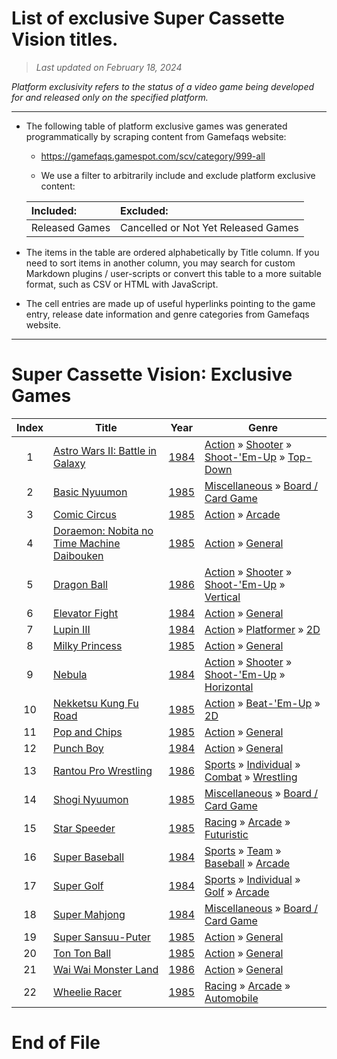﻿# List of exclusive Super Cassette Vision titles.

> *Last updated on February 18, 2024*

_Platform exclusivity refers to the status of a video game being developed for and released only on the specified platform._

-----------------------------

 - The following table of platform exclusive games was generated programmatically by scraping content from Gamefaqs website: 

    - https://gamefaqs.gamespot.com/scv/category/999-all

    - We use a filter to arbitrarily include and exclude platform exclusive content:

      
    |Included:|Excluded:|
    |:--|:--|
    |Released Games|Cancelled or Not Yet Released Games


 - The items in the table are ordered alphabetically by Title column. If you need to sort items in another column, you may search for custom Markdown plugins / user-scripts or convert this table to a more suitable format, such as CSV or HTML with JavaScript.

 - The cell entries are made up of useful hyperlinks pointing to the game entry, release date information and genre categories from Gamefaqs website.

-----------------------------
# Super Cassette Vision∶ Exclusive Games
|Index|Title|Year|Genre|
|:--:|--|--|--|
|1|<a href="https://gamefaqs.gamespot.com/scv/951957-astro-wars-ii-battle-in-galaxy" target="_blank" rel="noopener noreferrer">Astro Wars II: Battle in Galaxy</a>|<a href="https://gamefaqs.gamespot.com/scv/951957-astro-wars-ii-battle-in-galaxy/data" target="_blank" rel="noopener noreferrer">1984</a>|<a href="https://gamefaqs.gamespot.com/scv/category/54-action" target="_blank" rel="noopener noreferrer">Action</a> &raquo; <a href="https://gamefaqs.gamespot.com/scv/category/55-action-shooter" target="_blank" rel="noopener noreferrer">Shooter</a> &raquo; <a href="https://gamefaqs.gamespot.com/scv/category/313-action-shooter-shoot-em-up" target="_blank" rel="noopener noreferrer">Shoot-&#039;Em-Up</a> &raquo; <a href="https://gamefaqs.gamespot.com/scv/category/272-action-shooter-shoot-em-up-top-down" target="_blank" rel="noopener noreferrer">Top-Down</a>|
|2|<a href="https://gamefaqs.gamespot.com/scv/951958-basic-nyuumon" target="_blank" rel="noopener noreferrer">Basic Nyuumon</a>|<a href="https://gamefaqs.gamespot.com/scv/951958-basic-nyuumon/data" target="_blank" rel="noopener noreferrer">1985</a>|<a href="https://gamefaqs.gamespot.com/scv/category/49-miscellaneous" target="_blank" rel="noopener noreferrer">Miscellaneous</a> &raquo; <a href="https://gamefaqs.gamespot.com/scv/category/227-miscellaneous-board-card-game" target="_blank" rel="noopener noreferrer">Board / Card Game</a>|
|3|<a href="https://gamefaqs.gamespot.com/scv/951960-comic-circus" target="_blank" rel="noopener noreferrer">Comic Circus</a>|<a href="https://gamefaqs.gamespot.com/scv/951960-comic-circus/data" target="_blank" rel="noopener noreferrer">1985</a>|<a href="https://gamefaqs.gamespot.com/scv/category/54-action" target="_blank" rel="noopener noreferrer">Action</a> &raquo; <a href="https://gamefaqs.gamespot.com/scv/category/289-action-arcade" target="_blank" rel="noopener noreferrer">Arcade</a>|
|4|<a href="https://gamefaqs.gamespot.com/scv/951961-doraemon-nobita-no-time-machine-daibouken" target="_blank" rel="noopener noreferrer">Doraemon: Nobita no Time Machine Daibouken</a>|<a href="https://gamefaqs.gamespot.com/scv/951961-doraemon-nobita-no-time-machine-daibouken/data" target="_blank" rel="noopener noreferrer">1985</a>|<a href="https://gamefaqs.gamespot.com/scv/category/54-action" target="_blank" rel="noopener noreferrer">Action</a> &raquo; <a href="https://gamefaqs.gamespot.com/scv/category/250-action-general" target="_blank" rel="noopener noreferrer">General</a>|
|5|<a href="https://gamefaqs.gamespot.com/scv/951962-dragon-ball" target="_blank" rel="noopener noreferrer">Dragon Ball</a>|<a href="https://gamefaqs.gamespot.com/scv/951962-dragon-ball/data" target="_blank" rel="noopener noreferrer">1986</a>|<a href="https://gamefaqs.gamespot.com/scv/category/54-action" target="_blank" rel="noopener noreferrer">Action</a> &raquo; <a href="https://gamefaqs.gamespot.com/scv/category/55-action-shooter" target="_blank" rel="noopener noreferrer">Shooter</a> &raquo; <a href="https://gamefaqs.gamespot.com/scv/category/313-action-shooter-shoot-em-up" target="_blank" rel="noopener noreferrer">Shoot-&#039;Em-Up</a> &raquo; <a href="https://gamefaqs.gamespot.com/scv/category/83-action-shooter-shoot-em-up-vertical" target="_blank" rel="noopener noreferrer">Vertical</a>|
|6|<a href="https://gamefaqs.gamespot.com/scv/951964-elevator-fight" target="_blank" rel="noopener noreferrer">Elevator Fight</a>|<a href="https://gamefaqs.gamespot.com/scv/951964-elevator-fight/data" target="_blank" rel="noopener noreferrer">1984</a>|<a href="https://gamefaqs.gamespot.com/scv/category/54-action" target="_blank" rel="noopener noreferrer">Action</a> &raquo; <a href="https://gamefaqs.gamespot.com/scv/category/250-action-general" target="_blank" rel="noopener noreferrer">General</a>|
|7|<a href="https://gamefaqs.gamespot.com/scv/951965-lupin-iii" target="_blank" rel="noopener noreferrer">Lupin III</a>|<a href="https://gamefaqs.gamespot.com/scv/951965-lupin-iii/data" target="_blank" rel="noopener noreferrer">1984</a>|<a href="https://gamefaqs.gamespot.com/scv/category/54-action" target="_blank" rel="noopener noreferrer">Action</a> &raquo; <a href="https://gamefaqs.gamespot.com/scv/category/56-action-platformer" target="_blank" rel="noopener noreferrer">Platformer</a> &raquo; <a href="https://gamefaqs.gamespot.com/scv/category/84-action-platformer-2d" target="_blank" rel="noopener noreferrer">2D</a>|
|8|<a href="https://gamefaqs.gamespot.com/scv/951967-milky-princess" target="_blank" rel="noopener noreferrer">Milky Princess</a>|<a href="https://gamefaqs.gamespot.com/scv/951967-milky-princess/data" target="_blank" rel="noopener noreferrer">1985</a>|<a href="https://gamefaqs.gamespot.com/scv/category/54-action" target="_blank" rel="noopener noreferrer">Action</a> &raquo; <a href="https://gamefaqs.gamespot.com/scv/category/250-action-general" target="_blank" rel="noopener noreferrer">General</a>|
|9|<a href="https://gamefaqs.gamespot.com/scv/951969-nebula" target="_blank" rel="noopener noreferrer">Nebula</a>|<a href="https://gamefaqs.gamespot.com/scv/951969-nebula/data" target="_blank" rel="noopener noreferrer">1984</a>|<a href="https://gamefaqs.gamespot.com/scv/category/54-action" target="_blank" rel="noopener noreferrer">Action</a> &raquo; <a href="https://gamefaqs.gamespot.com/scv/category/55-action-shooter" target="_blank" rel="noopener noreferrer">Shooter</a> &raquo; <a href="https://gamefaqs.gamespot.com/scv/category/313-action-shooter-shoot-em-up" target="_blank" rel="noopener noreferrer">Shoot-&#039;Em-Up</a> &raquo; <a href="https://gamefaqs.gamespot.com/scv/category/185-action-shooter-shoot-em-up-horizontal" target="_blank" rel="noopener noreferrer">Horizontal</a>|
|10|<a href="https://gamefaqs.gamespot.com/scv/951970-nekketsu-kung-fu-road" target="_blank" rel="noopener noreferrer">Nekketsu Kung Fu Road</a>|<a href="https://gamefaqs.gamespot.com/scv/951970-nekketsu-kung-fu-road/data" target="_blank" rel="noopener noreferrer">1985</a>|<a href="https://gamefaqs.gamespot.com/scv/category/54-action" target="_blank" rel="noopener noreferrer">Action</a> &raquo; <a href="https://gamefaqs.gamespot.com/scv/category/318-action-beat-em-up" target="_blank" rel="noopener noreferrer">Beat-&#039;Em-Up</a> &raquo; <a href="https://gamefaqs.gamespot.com/scv/category/160-action-beat-em-up-2d" target="_blank" rel="noopener noreferrer">2D</a>|
|11|<a href="https://gamefaqs.gamespot.com/scv/951972-pop-and-chips" target="_blank" rel="noopener noreferrer">Pop and Chips</a>|<a href="https://gamefaqs.gamespot.com/scv/951972-pop-and-chips/data" target="_blank" rel="noopener noreferrer">1985</a>|<a href="https://gamefaqs.gamespot.com/scv/category/54-action" target="_blank" rel="noopener noreferrer">Action</a> &raquo; <a href="https://gamefaqs.gamespot.com/scv/category/250-action-general" target="_blank" rel="noopener noreferrer">General</a>|
|12|<a href="https://gamefaqs.gamespot.com/scv/951973-punch-boy" target="_blank" rel="noopener noreferrer">Punch Boy</a>|<a href="https://gamefaqs.gamespot.com/scv/951973-punch-boy/data" target="_blank" rel="noopener noreferrer">1984</a>|<a href="https://gamefaqs.gamespot.com/scv/category/54-action" target="_blank" rel="noopener noreferrer">Action</a> &raquo; <a href="https://gamefaqs.gamespot.com/scv/category/250-action-general" target="_blank" rel="noopener noreferrer">General</a>|
|13|<a href="https://gamefaqs.gamespot.com/scv/951974-rantou-pro-wrestling" target="_blank" rel="noopener noreferrer">Rantou Pro Wrestling</a>|<a href="https://gamefaqs.gamespot.com/scv/951974-rantou-pro-wrestling/data" target="_blank" rel="noopener noreferrer">1986</a>|<a href="https://gamefaqs.gamespot.com/scv/category/43-sports" target="_blank" rel="noopener noreferrer">Sports</a> &raquo; <a href="https://gamefaqs.gamespot.com/scv/category/92-sports-individual" target="_blank" rel="noopener noreferrer">Individual</a> &raquo; <a href="https://gamefaqs.gamespot.com/scv/category/312-sports-individual-combat" target="_blank" rel="noopener noreferrer">Combat</a> &raquo; <a href="https://gamefaqs.gamespot.com/scv/category/93-sports-individual-combat-wrestling" target="_blank" rel="noopener noreferrer">Wrestling</a>|
|14|<a href="https://gamefaqs.gamespot.com/scv/951975-shogi-nyuumon" target="_blank" rel="noopener noreferrer">Shogi Nyuumon</a>|<a href="https://gamefaqs.gamespot.com/scv/951975-shogi-nyuumon/data" target="_blank" rel="noopener noreferrer">1985</a>|<a href="https://gamefaqs.gamespot.com/scv/category/49-miscellaneous" target="_blank" rel="noopener noreferrer">Miscellaneous</a> &raquo; <a href="https://gamefaqs.gamespot.com/scv/category/227-miscellaneous-board-card-game" target="_blank" rel="noopener noreferrer">Board / Card Game</a>|
|15|<a href="https://gamefaqs.gamespot.com/scv/951977-star-speeder" target="_blank" rel="noopener noreferrer">Star Speeder</a>|<a href="https://gamefaqs.gamespot.com/scv/951977-star-speeder/data" target="_blank" rel="noopener noreferrer">1985</a>|<a href="https://gamefaqs.gamespot.com/scv/category/47-racing" target="_blank" rel="noopener noreferrer">Racing</a> &raquo; <a href="https://gamefaqs.gamespot.com/scv/category/314-racing-arcade" target="_blank" rel="noopener noreferrer">Arcade</a> &raquo; <a href="https://gamefaqs.gamespot.com/scv/category/139-racing-arcade-futuristic" target="_blank" rel="noopener noreferrer">Futuristic</a>|
|16|<a href="https://gamefaqs.gamespot.com/scv/951978-super-baseball" target="_blank" rel="noopener noreferrer">Super Baseball</a>|<a href="https://gamefaqs.gamespot.com/scv/951978-super-baseball/data" target="_blank" rel="noopener noreferrer">1984</a>|<a href="https://gamefaqs.gamespot.com/scv/category/43-sports" target="_blank" rel="noopener noreferrer">Sports</a> &raquo; <a href="https://gamefaqs.gamespot.com/scv/category/91-sports-team" target="_blank" rel="noopener noreferrer">Team</a> &raquo; <a href="https://gamefaqs.gamespot.com/scv/category/94-sports-team-baseball" target="_blank" rel="noopener noreferrer">Baseball</a> &raquo; <a href="https://gamefaqs.gamespot.com/scv/category/200-sports-team-baseball-arcade" target="_blank" rel="noopener noreferrer">Arcade</a>|
|17|<a href="https://gamefaqs.gamespot.com/scv/951979-super-golf" target="_blank" rel="noopener noreferrer">Super Golf</a>|<a href="https://gamefaqs.gamespot.com/scv/951979-super-golf/data" target="_blank" rel="noopener noreferrer">1984</a>|<a href="https://gamefaqs.gamespot.com/scv/category/43-sports" target="_blank" rel="noopener noreferrer">Sports</a> &raquo; <a href="https://gamefaqs.gamespot.com/scv/category/92-sports-individual" target="_blank" rel="noopener noreferrer">Individual</a> &raquo; <a href="https://gamefaqs.gamespot.com/scv/category/98-sports-individual-golf" target="_blank" rel="noopener noreferrer">Golf</a> &raquo; <a href="https://gamefaqs.gamespot.com/scv/category/206-sports-individual-golf-arcade" target="_blank" rel="noopener noreferrer">Arcade</a>|
|18|<a href="https://gamefaqs.gamespot.com/scv/951980-super-mahjong" target="_blank" rel="noopener noreferrer">Super Mahjong</a>|<a href="https://gamefaqs.gamespot.com/scv/951980-super-mahjong/data" target="_blank" rel="noopener noreferrer">1984</a>|<a href="https://gamefaqs.gamespot.com/scv/category/49-miscellaneous" target="_blank" rel="noopener noreferrer">Miscellaneous</a> &raquo; <a href="https://gamefaqs.gamespot.com/scv/category/227-miscellaneous-board-card-game" target="_blank" rel="noopener noreferrer">Board / Card Game</a>|
|19|<a href="https://gamefaqs.gamespot.com/scv/951981-super-sansuu-puter" target="_blank" rel="noopener noreferrer">Super Sansuu-Puter</a>|<a href="https://gamefaqs.gamespot.com/scv/951981-super-sansuu-puter/data" target="_blank" rel="noopener noreferrer">1985</a>|<a href="https://gamefaqs.gamespot.com/scv/category/54-action" target="_blank" rel="noopener noreferrer">Action</a> &raquo; <a href="https://gamefaqs.gamespot.com/scv/category/250-action-general" target="_blank" rel="noopener noreferrer">General</a>|
|20|<a href="https://gamefaqs.gamespot.com/scv/951983-ton-ton-ball" target="_blank" rel="noopener noreferrer">Ton Ton Ball</a>|<a href="https://gamefaqs.gamespot.com/scv/951983-ton-ton-ball/data" target="_blank" rel="noopener noreferrer">1985</a>|<a href="https://gamefaqs.gamespot.com/scv/category/54-action" target="_blank" rel="noopener noreferrer">Action</a> &raquo; <a href="https://gamefaqs.gamespot.com/scv/category/250-action-general" target="_blank" rel="noopener noreferrer">General</a>|
|21|<a href="https://gamefaqs.gamespot.com/scv/951984-wai-wai-monster-land" target="_blank" rel="noopener noreferrer">Wai Wai Monster Land</a>|<a href="https://gamefaqs.gamespot.com/scv/951984-wai-wai-monster-land/data" target="_blank" rel="noopener noreferrer">1986</a>|<a href="https://gamefaqs.gamespot.com/scv/category/54-action" target="_blank" rel="noopener noreferrer">Action</a> &raquo; <a href="https://gamefaqs.gamespot.com/scv/category/250-action-general" target="_blank" rel="noopener noreferrer">General</a>|
|22|<a href="https://gamefaqs.gamespot.com/scv/951985-wheelie-racer" target="_blank" rel="noopener noreferrer">Wheelie Racer</a>|<a href="https://gamefaqs.gamespot.com/scv/951985-wheelie-racer/data" target="_blank" rel="noopener noreferrer">1985</a>|<a href="https://gamefaqs.gamespot.com/scv/category/47-racing" target="_blank" rel="noopener noreferrer">Racing</a> &raquo; <a href="https://gamefaqs.gamespot.com/scv/category/314-racing-arcade" target="_blank" rel="noopener noreferrer">Arcade</a> &raquo; <a href="https://gamefaqs.gamespot.com/scv/category/232-racing-arcade-automobile" target="_blank" rel="noopener noreferrer">Automobile</a>|

# End of File